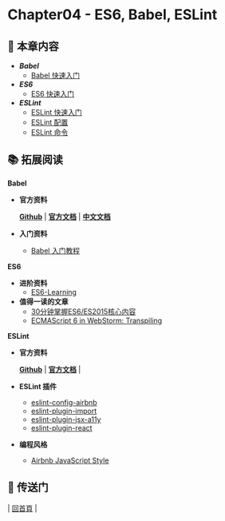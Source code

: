 # Chapter04 - ES6, Babel, ESLint

## :book: 本章内容

- ***Babel***
  - [Babel 快速入门](babel/babel-quickstart.html)
- ***ES6***
  - [ES6 快速入门](es6/es6-quickstart.html)
- ***ESLint***
  - [ESLint 快速入门](eslint/eslint-quickstart.html)
  - [ESLint 配置](eslint/eslint-configuration.html)
  - [ESLint 命令](eslint/eslint-command.html)

## :books: 拓展阅读

**Babel**

- **官方资料**

  [**Github**](https://github.com/babel/babel) | [**官方文档**](http://babeljs.io/) | [**中文文档**](https://github.com/thejameskyle/babel-handbook/blob/master/translations/zh-Hans/user-handbook.md)

- **入门资料**
  - [Babel 入门教程](http://www.ruanyifeng.com/blog/2016/01/babel.html)

**ES6**

- **进阶资料**
  - [ES6-Learning](https://github.com/ericdouglas/ES6-Learning)
- **值得一读的文章**
  - [30分钟掌握ES6/ES2015核心内容](http://www.jianshu.com/p/ebfeb687eb70)
  - [ECMAScript 6 in WebStorm: Transpiling](https://blog.jetbrains.com/webstorm/2015/05/ecmascript-6-in-webstorm-transpiling/)

**ESLint**

- **官方资料**

  [**Github**](https://github.com/eslint/eslint) | [**官方文档**](https://eslint.org/) |

- **ESLint 插件**

  - [eslint-config-airbnb](https://www.npmjs.com/package/eslint-config-airbnb)
  - [eslint-plugin-import](https://github.com/benmosher/eslint-plugin-import)
  - [eslint-plugin-jsx-a11y](https://github.com/evcohen/eslint-plugin-jsx-a11y)
  - [eslint-plugin-react](https://github.com/yannickcr/eslint-plugin-react)

- **编程风格**

  - [Airbnb JavaScript Style](https://github.com/airbnb/javascript)

## :door: 传送门

| [回首頁](https://github.com/dunwu/frontend-tutorial/tree/master/docs) |
